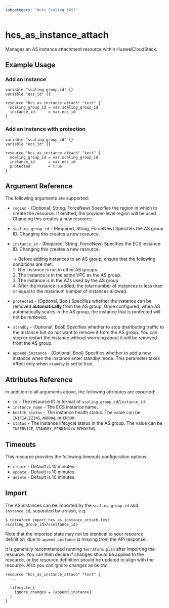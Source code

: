 ```yaml
---
subcategory: "Auto Scaling (AS)"
---
```


# hcs_as_instance_attach

Manages an AS instance attachment resource within HuaweiCloudStack.

## Example Usage

### Add an instance

```hcl
variable "scaling_group_id" {}
variable "ecs_id" {}

resource "hcs_as_instance_attach" "test" {
  scaling_group_id = var.scaling_group_id
  instance_id      = var.ecs_id
}
```

### Add an instance with protection

```hcl
variable "scaling_group_id" {}
variable "ecs_id" {}

resource "hcs_as_instance_attach" "test" {
  scaling_group_id = var.scaling_group_id
  instance_id      = var.ecs_id
  protected        = true
}
```

## Argument Reference

The following arguments are supported:

* `region` - (Optional, String, ForceNew) Specifies the region in which to create the resource.
  If omitted, the provider-level region will be used. Changing this creates a new resource.

* `scaling_group_id` - (Required, String, ForceNew) Specifies the AS group ID.
  Changing this creates a new resource.

* `instance_id` - (Required, String, ForceNew) Specifies the ECS instance ID.
  Changing this creates a new resource.

  <!--markdownlint-disable MD033-->
  -> Before adding instances to an AS group, ensure that the following conditions are met:
  <br/>1. The instance is not in other AS groups.
  <br/>2. The instance is in the same VPC as the AS group.
  <br/>3. The instance is in the AZs used by the AS group.
  <br/>4. After the instance is added, the total number of instances is less than or equal to the maximum number of
  instances allowed.

* `protected` - (Optional, Bool) Specifies whether the instance can be removed **automatically** from the AS group.
  Once configured, when AS automatically scales in the AS group, the instance that is protected will not be removed.

* `standby` - (Optional, Bool) Specifies whether to stop distributing traffic to the instance but do not want to remove
  it from the AS group. You can stop or restart the instance without worrying about it will be removed from the AS group.

* `append_instance` - (Optional, Bool) Specifies whether to add a new instance when the instance enter standby mode.
  This parameter takes effect only when `standby` is set to true.

## Attributes Reference

In addition to all arguments above, the following attributes are exported:

* `id` - The resource ID in format of `scaling_group_id`/`instance_id`.
* `instance_name` - The ECS instance name.
* `health_status` - The instance health status. The value can be `INITIALIZING`, `NORMAL` or `ERROR`.
* `status` - The instance lifecycle status in the AS group. The value can be `INSERVICE`, `STANDBY`, `PENDING` or `REMOVING`.

## Timeouts

This resource provides the following timeouts configuration options:

* `create` - Default is 10 minutes.
* `update` - Default is 10 minutes.
* `delete` - Default is 10 minutes.

## Import

The AS instances can be imported by the `scaling_group_id` and `instance_id`, separated by a slash, e.g.

```shell
$ terraform import hcs_as_instance_attach.test <scaling_group_id>/<instance_id>
```

Note that the imported state may not be identical to your resource definition, due to `append_instance` is missing from
the API response.

It is generally recommended running `terraform plan` after importing the resource.
You can then decide if changes should be applied to the resource, or the resource definition should be updated to
align with the resource. Also you can ignore changes as below.

```hcl
resource "hcs_as_instance_attach" "test" {
  ...

  lifecycle {
    ignore_changes = [append_instance]
  }
}
```
